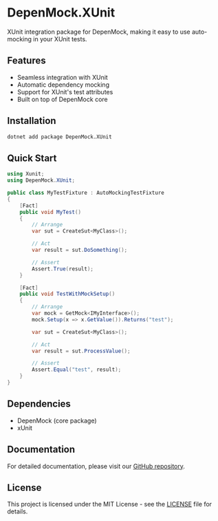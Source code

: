 # DepenMock.XUnit

XUnit integration package for DepenMock, making it easy to use auto-mocking in your XUnit tests.

## Features

- Seamless integration with XUnit
- Automatic dependency mocking
- Support for XUnit's test attributes
- Built on top of DepenMock core

## Installation

```bash
dotnet add package DepenMock.XUnit
```

## Quick Start

```csharp
using Xunit;
using DepenMock.XUnit;

public class MyTestFixture : AutoMockingTestFixture
{
    [Fact]
    public void MyTest()
    {
        // Arrange
        var sut = CreateSut<MyClass>();

        // Act
        var result = sut.DoSomething();

        // Assert
        Assert.True(result);
    }

    [Fact]
    public void TestWithMockSetup()
    {
        // Arrange
        var mock = GetMock<IMyInterface>();
        mock.Setup(x => x.GetValue()).Returns("test");

        var sut = CreateSut<MyClass>();

        // Act
        var result = sut.ProcessValue();

        // Assert
        Assert.Equal("test", result);
    }
}
```

## Dependencies

- DepenMock (core package)
- xUnit

## Documentation

For detailed documentation, please visit our [GitHub repository](https://github.com/xenobiasoft/depenmock).

## License

This project is licensed under the MIT License - see the [LICENSE](LICENSE) file for details.
